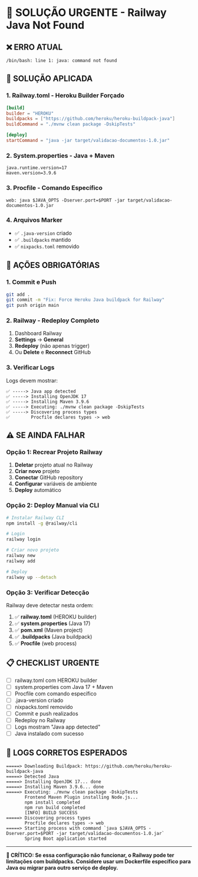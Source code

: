 # 🚨 SOLUÇÃO URGENTE - Railway Java Not Found

## ❌ **ERRO ATUAL**
```
/bin/bash: line 1: java: command not found
```

## 🔧 **SOLUÇÃO APLICADA**

### 1. **Railway.toml - Heroku Builder Forçado**
```toml
[build]
builder = "HEROKU"
buildpacks = ["https://github.com/heroku/heroku-buildpack-java"]
buildCommand = "./mvnw clean package -DskipTests"

[deploy]
startCommand = "java -jar target/validacao-documentos-1.0.jar"
```

### 2. **System.properties - Java + Maven**
```properties
java.runtime.version=17
maven.version=3.9.6
```

### 3. **Procfile - Comando Específico**
```
web: java $JAVA_OPTS -Dserver.port=$PORT -jar target/validacao-documentos-1.0.jar
```

### 4. **Arquivos Marker**
- ✅ `.java-version` criado
- ✅ `.buildpacks` mantido
- ✅ `nixpacks.toml` removido

## 🚀 **AÇÕES OBRIGATÓRIAS**

### **1. Commit e Push**
```bash
git add .
git commit -m "Fix: Force Heroku Java buildpack for Railway"
git push origin main
```

### **2. Railway - Redeploy Completo**
1. Dashboard Railway
2. **Settings** → **General**
3. **Redeploy** (não apenas trigger)
4. Ou **Delete** e **Reconnect** GitHub

### **3. Verificar Logs**
Logs devem mostrar:
```
✅ -----> Java app detected
✅ -----> Installing OpenJDK 17
✅ -----> Installing Maven 3.9.6
✅ -----> Executing: ./mvnw clean package -DskipTests
✅ -----> Discovering process types
✅        Procfile declares types -> web
```

## ⚠️ **SE AINDA FALHAR**

### **Opção 1: Recrear Projeto Railway**
1. **Deletar** projeto atual no Railway
2. **Criar novo** projeto
3. **Conectar** GitHub repository
4. **Configurar** variáveis de ambiente
5. **Deploy** automático

### **Opção 2: Deploy Manual via CLI**
```bash
# Instalar Railway CLI
npm install -g @railway/cli

# Login
railway login

# Criar novo projeto
railway new
railway add

# Deploy
railway up --detach
```

### **Opção 3: Verificar Detecção**
Railway deve detectar nesta ordem:
1. ✅ **railway.toml** (HEROKU builder)
2. ✅ **system.properties** (Java 17)
3. ✅ **pom.xml** (Maven project)
4. ✅ **.buildpacks** (Java buildpack)
5. ✅ **Procfile** (web process)

## 📋 **CHECKLIST URGENTE**

- [ ] railway.toml com HEROKU builder
- [ ] system.properties com Java 17 + Maven
- [ ] Procfile com comando específico
- [ ] .java-version criado
- [ ] nixpacks.toml removido
- [ ] Commit e push realizados
- [ ] Redeploy no Railway
- [ ] Logs mostram "Java app detected"
- [ ] Java instalado com sucesso

## 🎯 **LOGS CORRETOS ESPERADOS**

```
=====> Downloading Buildpack: https://github.com/heroku/heroku-buildpack-java
=====> Detected Java
=====> Installing OpenJDK 17... done
=====> Installing Maven 3.9.6... done
=====> Executing: ./mvnw clean package -DskipTests
       Frontend Maven Plugin installing Node.js...
       npm install completed
       npm run build completed
       [INFO] BUILD SUCCESS
=====> Discovering process types
       Procfile declares types -> web
=====> Starting process with command `java $JAVA_OPTS -Dserver.port=$PORT -jar target/validacao-documentos-1.0.jar`
       Spring Boot application started
```

---

**🚨 CRÍTICO: Se essa configuração não funcionar, o Railway pode ter limitações com buildpacks. Considere usar um Dockerfile específico para Java ou migrar para outro serviço de deploy.**
